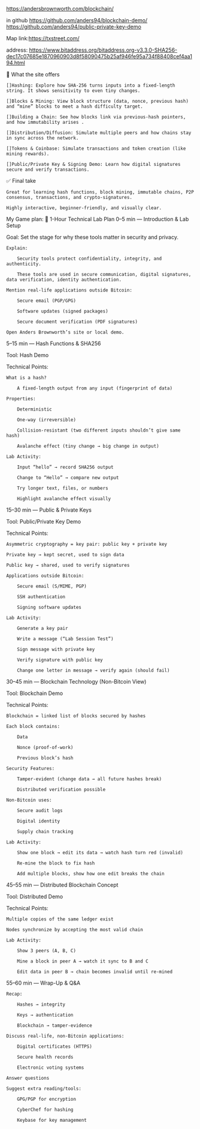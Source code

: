 https://andersbrownworth.com/blockchain/

in github
https://github.com/anders94/blockchain-demo/
https://github.com/anders94/public-private-key-demo

Map
link:https://txstreet.com/

address:
https://www.bitaddress.org/bitaddress.org-v3.3.0-SHA256-dec17c07685e1870960903d8f58090475b25af946fe95a734f88408cef4aa194.html

🔗 What the site offers

    []Hashing: Explore how SHA‑256 turns inputs into a fixed-length string. It shows sensitivity to even tiny changes.

    []Blocks & Mining: View block structure (data, nonce, previous hash) and “mine” blocks to meet a hash difficulty target.

    []Building a Chain: See how blocks link via previous-hash pointers, and how immutability arises .

    []Distribution/Diffusion: Simulate multiple peers and how chains stay in sync across the network.

    []Tokens & Coinbase: Simulate transactions and token creation (like mining rewards).

    []Public/Private Key & Signing Demo: Learn how digital signatures secure and verify transactions.

✅ Final take

    Great for learning hash functions, block mining, immutable chains, P2P consensus, transactions, and crypto‑signatures.

    Highly interactive, beginner‑friendly, and visually clear.

My Game plan:
🧪 1-Hour Technical Lab Plan
0–5 min — Introduction & Lab Setup

Goal: Set the stage for why these tools matter in security and privacy.

    Explain:

        Security tools protect confidentiality, integrity, and authenticity.

        These tools are used in secure communication, digital signatures, data verification, identity authentication.

    Mention real-life applications outside Bitcoin:

        Secure email (PGP/GPG)

        Software updates (signed packages)

        Secure document verification (PDF signatures)

    Open Anders Brownworth’s site or local demo.

5–15 min — Hash Functions & SHA256

Tool: Hash Demo

Technical Points:

    What is a hash?

        A fixed-length output from any input (fingerprint of data)

    Properties:

        Deterministic

        One-way (irreversible)

        Collision-resistant (two different inputs shouldn’t give same hash)

        Avalanche effect (tiny change → big change in output)

    Lab Activity:

        Input “hello” → record SHA256 output

        Change to “Hello” → compare new output

        Try longer text, files, or numbers

        Highlight avalanche effect visually

15–30 min — Public & Private Keys

Tool: Public/Private Key Demo

Technical Points:

    Asymmetric cryptography = key pair: public key + private key

    Private key → kept secret, used to sign data

    Public key → shared, used to verify signatures

    Applications outside Bitcoin:

        Secure email (S/MIME, PGP)

        SSH authentication

        Signing software updates

    Lab Activity:

        Generate a key pair

        Write a message (“Lab Session Test”)

        Sign message with private key

        Verify signature with public key

        Change one letter in message → verify again (should fail)

30–45 min — Blockchain Technology (Non-Bitcoin View)

Tool: Blockchain Demo

Technical Points:

    Blockchain = linked list of blocks secured by hashes

    Each block contains:

        Data

        Nonce (proof-of-work)

        Previous block’s hash

    Security Features:

        Tamper-evident (change data → all future hashes break)

        Distributed verification possible

    Non-Bitcoin uses:

        Secure audit logs

        Digital identity

        Supply chain tracking

    Lab Activity:

        Show one block → edit its data → watch hash turn red (invalid)

        Re-mine the block to fix hash

        Add multiple blocks, show how one edit breaks the chain

45–55 min — Distributed Blockchain Concept

Tool: Distributed Demo

Technical Points:

    Multiple copies of the same ledger exist

    Nodes synchronize by accepting the most valid chain

    Lab Activity:

        Show 3 peers (A, B, C)

        Mine a block in peer A → watch it sync to B and C

        Edit data in peer B → chain becomes invalid until re-mined

55–60 min — Wrap-Up & Q&A

    Recap:

        Hashes → integrity

        Keys → authentication

        Blockchain → tamper-evidence

    Discuss real-life, non-Bitcoin applications:

        Digital certificates (HTTPS)

        Secure health records

        Electronic voting systems

    Answer questions

    Suggest extra reading/tools:

        GPG/PGP for encryption

        CyberChef for hashing

        Keybase for key management

